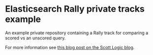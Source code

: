 # Elasticsearch Rally private tracks example

An example private repository containing a Rally track for comparing a scored vs an unscored query.

For more information see [this blog post on the Scott Logic blog](http://blog.scottlogic.com/2016/11/22/using-rally-to-benchmark-elasticsearch.html).

